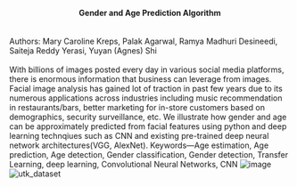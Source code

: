 <b><center>Gender and Age Prediction Algorithm</b></center>
<br>
<br>
Authors: Mary Caroline Kreps, Palak Agarwal, Ramya Madhuri Desineedi, Saiteja Reddy Yerasi, Yuyan (Agnes) Shi
<br>
</br>
With billions of images posted every day in various social media platforms, there is enormous information that business can leverage from images. Facial image analysis has gained lot of traction in past few years due to its numerous applications across industries including music recommendation in restaurants/bars, better marketing for in-store customers based on demographics, security surveillance, etc.
We illustrate how gender and age can be approximately predicted from facial features using python and deep learning technqiues such as CNN and existing pre-trained deep neural network architectures(VGG, AlexNet).
Keywords—Age estimation, Age prediction, Age detection, Gender classification, Gender detection, Transfer Learning, deep learning, Convolutional Neural Networks, CNN 
![image](https://user-images.githubusercontent.com/76460028/145622988-b74f42d6-4ff2-473c-b21e-d24b63780659.png)
                       ![utk_dataset](https://user-images.githubusercontent.com/76460028/145626644-15c022de-f87a-465a-83a4-a6b3ec9911e3.jpg) 
